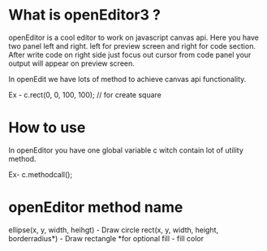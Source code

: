 # What is openEditor3 ?

openEditor is a cool editor to work on javascript canvas api. Here you have two panel left and right. left for preview screen and right for code section. After write code on right side just focus out cursor from code panel your output will appear on preview screen.

In openEdit we have lots of method to achieve canvas api functionality.

Ex - c.rect(0, 0, 100, 100); // for create square


# How to use

In openEditor you have one global variable c witch contain lot of utility method.

Ex- c.methodcall();


# openEditor method name 

ellipse(x, y, width, heihgt) - Draw circle
rect(x, y, width, height, borderradius*) - Draw rectangle *for optional 
fill - fill color
